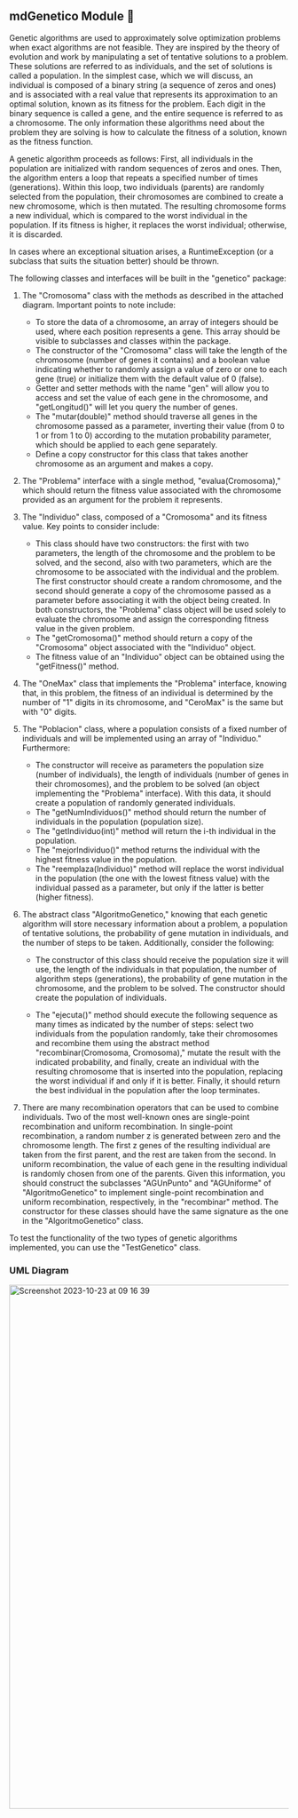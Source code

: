 ## mdGenetico Module 🧬

Genetic algorithms are used to approximately solve optimization problems when exact algorithms are not feasible. They are inspired by the theory of evolution and work by manipulating a set of tentative solutions to a problem. These solutions are referred to as individuals, and the set of solutions is called a population. In the simplest case, which we will discuss, an individual is composed of a binary string (a sequence of zeros and ones) and is associated with a real value that represents its approximation to an optimal solution, known as its fitness for the problem. Each digit in the binary sequence is called a gene, and the entire sequence is referred to as a chromosome. The only information these algorithms need about the problem they are solving is how to calculate the fitness of a solution, known as the fitness function.

A genetic algorithm proceeds as follows: First, all individuals in the population are initialized with random sequences of zeros and ones. Then, the algorithm enters a loop that repeats a specified number of times (generations). Within this loop, two individuals (parents) are randomly selected from the population, their chromosomes are combined to create a new chromosome, which is then mutated. The resulting chromosome forms a new individual, which is compared to the worst individual in the population. If its fitness is higher, it replaces the worst individual; otherwise, it is discarded.

In cases where an exceptional situation arises, a RuntimeException (or a subclass that suits the situation better) should be thrown.

The following classes and interfaces will be built in the "genetico" package:

1) The "Cromosoma" class with the methods as described in the attached diagram. Important points to note include:

   - To store the data of a chromosome, an array of integers should be used, where each position represents a gene. This array should be visible to subclasses and classes within the package.
   - The constructor of the "Cromosoma" class will take the length of the chromosome (number of genes it contains) and a boolean value indicating whether to randomly assign a value of zero or one to each gene (true) or initialize them with the default value of 0 (false).
   - Getter and setter methods with the name "gen" will allow you to access and set the value of each gene in the chromosome, and "getLongitud()" will let you query the number of genes.
   - The "mutar(double)" method should traverse all genes in the chromosome passed as a parameter, inverting their value (from 0 to 1 or from 1 to 0) according to the mutation probability parameter, which should be applied to each gene separately.
   - Define a copy constructor for this class that takes another chromosome as an argument and makes a copy.

2) The "Problema" interface with a single method, "evalua(Cromosoma)," which should return the fitness value associated with the chromosome provided as an argument for the problem it represents.

3) The "Individuo" class, composed of a "Cromosoma" and its fitness value. Key points to consider include:

   - This class should have two constructors: the first with two parameters, the length of the chromosome and the problem to be solved, and the second, also with two parameters, which are the chromosome to be associated with the individual and the problem. The first constructor should create a random chromosome, and the second should generate a copy of the chromosome passed as a parameter before associating it with the object being created. In both constructors, the "Problema" class object will be used solely to evaluate the chromosome and assign the corresponding fitness value in the given problem.
   - The "getCromosoma()" method should return a copy of the "Cromosoma" object associated with the "Individuo" object.
   - The fitness value of an "Individuo" object can be obtained using the "getFitness()" method.

4) The "OneMax" class that implements the "Problema" interface, knowing that, in this problem, the fitness of an individual is determined by the number of "1" digits in its chromosome, and "CeroMax" is the same but with "0" digits.

5) The "Poblacion" class, where a population consists of a fixed number of individuals and will be implemented using an array of "Individuo." Furthermore:

   - The constructor will receive as parameters the population size (number of individuals), the length of individuals (number of genes in their chromosomes), and the problem to be solved (an object implementing the "Problema" interface). With this data, it should create a population of randomly generated individuals.
   - The "getNumIndividuos()" method should return the number of individuals in the population (population size).
   - The "getIndividuo(int)" method will return the i-th individual in the population.
   - The "mejorIndividuo()" method returns the individual with the highest fitness value in the population.
   - The "reemplaza(Individuo)" method will replace the worst individual in the population (the one with the lowest fitness value) with the individual passed as a parameter, but only if the latter is better (higher fitness).

6) The abstract class "AlgoritmoGenetico," knowing that each genetic algorithm will store necessary information about a problem, a population of tentative solutions, the probability of gene mutation in individuals, and the number of steps to be taken. Additionally, consider the following:

   - The constructor of this class should receive the population size it will use, the length of the individuals in that population, the number of algorithm steps (generations), the probability of gene mutation in the chromosome, and the problem to be solved. The constructor should create the population of individuals.

   - The "ejecuta()" method should execute the following sequence as many times as indicated by the number of steps: select two individuals from the population randomly, take their chromosomes and recombine them using the abstract method "recombinar(Cromosoma, Cromosoma)," mutate the result with the indicated probability, and finally, create an individual with the resulting chromosome that is inserted into the population, replacing the worst individual if and only if it is better. Finally, it should return the best individual in the population after the loop terminates.

7) There are many recombination operators that can be used to combine individuals. Two of the most well-known ones are single-point recombination and uniform recombination. In single-point recombination, a random number z is generated between zero and the chromosome length. The first z genes of the resulting individual are taken from the first parent, and the rest are taken from the second. In uniform recombination, the value of each gene in the resulting individual is randomly chosen from one of the parents. Given this information, you should construct the subclasses "AGUnPunto" and "AGUniforme" of "AlgoritmoGenetico" to implement single-point recombination and uniform recombination, respectively, in the "recombinar" method. The constructor for these classes should have the same signature as the one in the "AlgoritmoGenetico" class.

To test the functionality of the two types of genetic algorithms implemented, you can use the "TestGenetico" class.

### UML Diagram

<img width="944" alt="Screenshot 2023-10-23 at 09 16 39" src="https://github.com/sararuizruiz/Learning_Java/assets/75987848/9644e4ca-0c20-4e6b-ae3f-4975af699b61">




